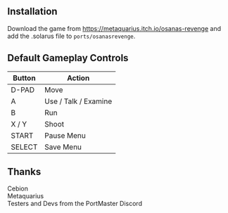 ## Installation
Download the game from https://metaquarius.itch.io/osanas-revenge and add the .solarus file to `ports/osanasrevenge`.

## Default Gameplay Controls
| Button | Action |
|--|--|
|D-PAD|Move|
|A|Use / Talk / Examine|
|B|Run|
|X / Y|Shoot|
|START|Pause Menu|
|SELECT|Save Menu|

## Thanks
Cebion  
Metaquarius  
Testers and Devs from the PortMaster Discord  




